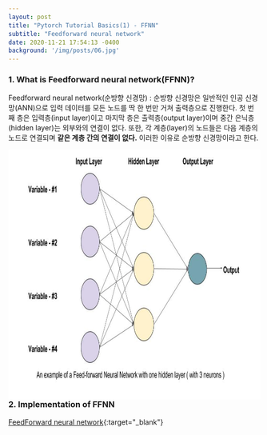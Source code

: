 ```yaml
---
layout: post
title: "Pytorch Tutorial Basics(1) - FFNN"
subtitle: "Feedforward neural network"
date: 2020-11-21 17:54:13 -0400
background: '/img/posts/06.jpg'
---
```


### 1. What is Feedforward neural network(FFNN)?

  Feedforward neural network(순방향 신경망) : 순방향 신경망은 일반적인 인공 신경망(ANN)으로 입력 데이터를 모든 노드를 딱 한 번만 거쳐 출력층으로 진행한다. 첫 번째 층은 입력층(input layer)이고 마지막 층은 출력층(output layer)이며 중간 은닉층(hidden layer)는 외부와의 연결이 없다. 또한, 각 계층(layer)의 노드들은 다음 계층의 노드로 연결되며 **같은 계층 간의 연결이 없다.** 이러한 이유로 순방향 신경망이라고 한다.

<img src="/img/FFNN_picture_1.jpg" width="700" height="500" align="left">

### 2. Implementation of FFNN

[FeedForward neural network](https://github.com/joqjoq966/pytorch-tutorial/tree/master/tutorials/01-basics/feedforward_neural_network){:target="_blank"}
